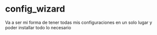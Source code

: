 # config_wizard
Va a ser mi forma de tener todas mis configuraciones en un solo lugar y poder installar todo lo necesario
